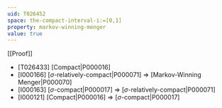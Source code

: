 ```yaml
---
uid: T026452
space: the-compact-interval-i:=[0,1]
property: markov-winning-menger
value: true
---
```

[[Proof]]

* [T026433] [Compact|P000016]
* [I000166] [$\sigma$-relatively-compact|P000071] => [Markov-Winning Menger|P000070]
* [I000163] [$\sigma$-compact|P000017] => [$\sigma$-relatively-compact|P000071]
* [I000121] [Compact|P000016] => [$\sigma$-compact|P000017]

